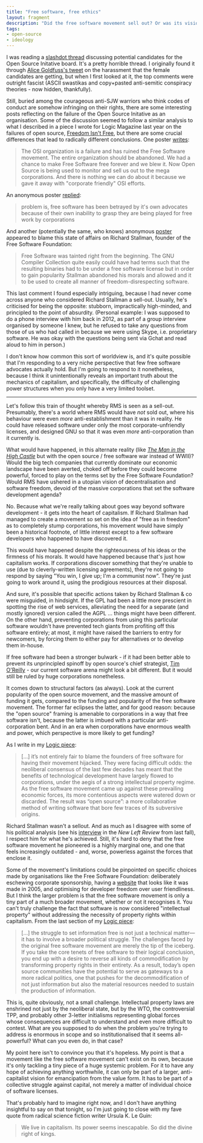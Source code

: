 ```yaml
---
title: "Free software, free ethics"
layout: fragment
description: "Did the free software movement sell out? Or was its vision of a software commons a doomed proposition from the outset?"
tags:
- open-source
- ideology
---
```


I was reading a [slashdot thread](https://news.slashdot.org/story/19/03/03/2257251/choose-your-representatives-on-the-open-source-initiative-board) discussing potential candidates for the Open Source Initative board. It's a pretty horrible thread. I originally found it through [Alice Goldfuss's tweet](https://twitter.com/alicegoldfuss/status/1102609189342371840) on the harassment that the female candidates are getting, but when I first looked at it, the top comments were outright fascist (ASCII swastikas and copy+pasted anti-semitic conspiracy theories - now hidden, thankfully).

Still, buried among the courageous anti-SJW warriors who think codes of conduct are somehow infringing on their rights, there are some interesting posts reflecting on the failure of the Open Source Initative as an organisation. Some of the discussion seemed to follow a similar analysis to what I described in a piece I wrote for Logic Magazine last year on the failures of open source, [Freedom Isn't Free](https://logicmag.io/05-freedom-isnt-free/), but there are some crucial differences that lead to radically different conclusions. One poster [writes](https://news.slashdot.org/comments.pl?sid=13505934&cid=58210660):

> The OSI organization is a failure and has ruined the Free Software movement. The entire organization should be abandoned. We had a chance to make Free Software free forever and we blew it. Now Open Source is being used to monitor and sell us out to the mega corporations. And there is nothing we can do about it because we gave it away with "corporate friendly" OSI efforts.

An anonymous poster [replied](https://news.slashdot.org/comments.pl?sid=13505934&cid=58211056):

> problem is, free software has been betrayed by it's own advocates because of their own inability to grasp they are being played for free work by corporations

And another (potentially the same, who knows) anonymous [poster](https://news.slashdot.org/comments.pl?sid=13505934&cid=58211178) appeared to blame this state of affairs on Richard Stallman, founder of the Free Software Foundation:

> Free Software was tainted right from the beginning. The GNU Compiler Collection quite easily could have had terms such that the resulting binaries had to be under a free software license but in order to gain popularity Stallman abandoned his morals and allowed and it to be used to create all manner of freedom-disrespecting software.

This last comment I found especially intriguing, because I had never come across anyone who considered Richard Stallman a sell-out. Usually, he's criticised for being the opposite: stubborn, impractically high-minded, and principled to the point of absurdity. (Personal example: I was supposed to do a phone interview with him back in 2012, as part of a group interview organised by someone I knew, but he refused to take any questions from those of us who had called in because we were using Skype, i.e. proprietary software. He was okay with the questions being sent via Gchat and read aloud to him in person.)

I don't know how common this sort of worldview is, and it's quite possible that I'm responding to a very niche perspective that few free software advocates actually hold. But I'm going to respond to it nonetheless, because I think it unintentionally reveals an important truth about the mechanics of capitalism, and specifically, the difficulty of challenging power structures when you only have a very limited toolset.

***

Let's follow this train of thought whereby RMS is seen as a sell-out. Presumably, there's a world where RMS would have _not_ sold out, where his behaviour were even _more_ anti-establishment than it was in reality. He could have released software under only the most corporate-unfriendly licenses, and designed GNU so that it was even _more_ anti-corporation than it currently is.

What would have happened, in this alternate reality (like [_The Man in the High Castle_](/fragments/tags#the-man-in-the-high-castle) but with the open source / free software war instead of WWII)? Would the big tech companies that currently dominate our economic landscape have been averted, choked off before they could become powerful, forced to play on the terms set by the Free Software Foundation? Would RMS have ushered in a utopian vision of decentralisation and software freedom, devoid of the massive corporations that set the software development agenda?

No. Because what we're really talking about goes way beyond software development - it gets into the heart of capitalism. If Richard Stallman had managed to create a movement so set on the idea of "free as in freedom" as to completely stump corporations, his movement would have simply been a historical footnote, of little interest except to a few software developers who happened to have discovered it. 

This would have happened despite the righteousness of his ideas or the firmness of his morals. It would have happened because that's just how capitalism works. If corporations discover something that they're unable to use (due to cleverly-written licensing agreements), they're not going to respond by saying "You win, I give up; I'm a communist now". They're just going to work around it, using the prodigious resources at their disposal.

And sure, it's possible that specific actions taken by Richard Stallman & co were misguided, in hindsight. If the GPL had been a little more prescient in spotting the rise of web services, alleviating the need for a separate (and mostly ignored) version called the AGPL ... things might have been different. On the other hand, preventing corporations from using this particular software wouldn't have prevented tech giants from profiting off this software entirely; at most, it might have raised the barriers to entry for newcomers, by forcing them to either pay for alternatives or to develop them in-house.

If free software had been a stronger bulwark - if it had been better able to prevent its unprincipled spinoff by open source's chief strategist, [Tim O'Reilly](https://thebaffler.com/salvos/the-meme-hustler) - our current software arena might look a bit different. But it would still be ruled by huge corporations nonetheless.

It comes down to structural factors (as always). Look at the current popularity of the open source movement, and the massive amount of funding it gets, compared to the funding and popularity of the free software movement. The former far eclipses the latter, and for good reason: because the "open source" framing is amenable to corporations in a way that free software isn't, because the latter is imbued with a particular anti-corporation bent. And in an era when corporations have enormous wealth and power, which perspective is more likely to get funding?

As I write in my [Logic piece](https://logicmag.io/05-freedom-isnt-free/):

> [...] it’s not entirely fair to blame the founders of free software for having their movement hijacked. They were facing difficult odds: the neoliberal consensus of the last few decades has meant that the benefits of technological development have largely flowed to corporations, under the aegis of a strong intellectual property regime. As the free software movement came up against these prevailing economic forces, its more contentious aspects were watered down or discarded. The result was “open source”: a more collaborative method of writing software that bore few traces of its subversive origins.

Richard Stallman wasn't a sellout. And as much as I disagree with some of his political analysis (see his [interview](https://newleftreview.org/II/113/richard-stallman-talking-to-the-mailman) in the _New Left Review_ from last fall), I respect him for what he's achieved. Still, it's hard to deny that the free software movement he pioneered is a highly marginal one, and one that feels increasingly outdated - and, worse, powerless against the forces that enclose it.

Some of the movement's limitations could be pinpointed on specific choices made by organisations like the Free Software Foundation: deliberately eschewing corporate sponsorship, having a [website](https://www.fsf.org/) that looks like it was made in 2005, and optimising for developer freedom over user friendliness. But I think the larger problem is that the free software movement is only a tiny part of a much broader movement, whether or not it recognises it. You can't truly challenge the fact that software is now considered "intellectual property" without addressing the necessity of property rights within capitalism. From the last section of my [Logic piece](https://logicmag.io/05-freedom-isnt-free/):

> [...] the struggle to set information free is not just a technical matter—it has to involve a broader political struggle. The challenges faced by the original free software movement are merely the tip of the iceberg. If you take the core tenets of free software to their logical conclusion, you end up with a desire to reverse all kinds of commodification by transforming property rights in their entirety. As a result, today’s open source communities have the potential to serve as gateways to a more radical politics, one that pushes for the decommodification of not just information but also the material resources needed to sustain the production of information.

This is, quite obviously, not a small challenge. Intellectual property laws are enshrined not just by the neoliberal state, but by the WTO, the controversial TPP, and probably other 3-letter initialisms representing global forces whose consequences are difficult to understand and even more difficult to contest. What are you supposed to do when the problem you're trying to address is enormous in scope and so institutionalised that it seems all-powerful? What can you even do, in that case?

My point here isn't to convince you that it's hopeless. My point is that a movement like the free software movement can't exist on its own, because it's only tackling a tiny piece of a huge systemic problem. For it to have any hope of achieving anything worthwhile, it can only be part of a larger, anti-capitalist vision for emancipation from the value form. It has to be part of a collective struggle against capital, not merely a matter of individual choice of software licenses.

That's probably hard to imagine right now, and I don't have anything insightful to say on that tonight, so I'm just going to close with my fave quote from radical science fiction writer Ursula K. Le Guin:

> We live in capitalism. Its power seems inescapable. So did the divine right of kings.
